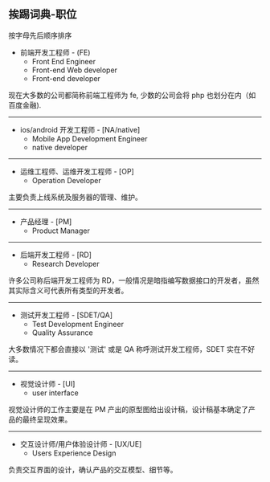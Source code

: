 ## 挨踢词典-职位

按字母先后顺序排序

* 前端开发工程师 - (FE)
	* Front End Engineer
	* Front-end Web developer
	* Front-end developer

现在大多数的公司都简称前端工程师为 fe, 少数的公司会将 php 也划分在内（如百度金融).

<hr>

* ios/android 开发工程师 - [NA/native]
	* Mobile App Development Engineer
	* native developer

<hr>

* 运维工程师、运维开发工程师 - [OP]
	* Operation Developer

主要负责上线系统及服务器的管理、维护。

<hr>

* 产品经理 - [PM]
	* Product Manager

<hr>

* 后端开发工程师 - [RD]
	* Research Developer

许多公司称后端开发工程师为 RD，一般情况是暗指编写数据接口的开发者，虽然其实际含义可代表所有类型的开发者。

<hr>

* 测试开发工程师 - [SDET/QA]
	* Test Development Engineer
	* Quality Assurance

大多数情况下都会直接以 '测试' 或是 QA 称呼测试开发工程师，SDET 实在不好读。

<hr>

* 视觉设计师 - [UI]
	* user interface

视觉设计师的工作主要是在 PM 产出的原型图给出设计稿，设计稿基本确定了产品的最终呈现效果。

<hr>

* 交互设计师/用户体验设计师 - [UX/UE]
	* Users Experience Design

负责交互界面的设计，确认产品的交互模型、细节等。